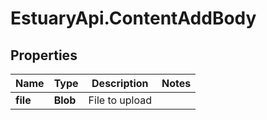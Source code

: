# EstuaryApi.ContentAddBody

## Properties
Name | Type | Description | Notes
------------ | ------------- | ------------- | -------------
**file** | **Blob** | File to upload | 
